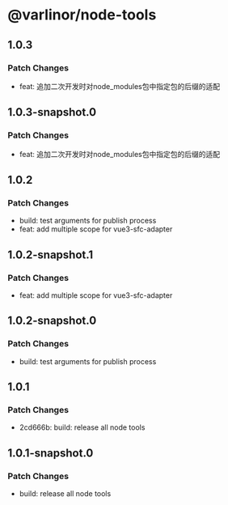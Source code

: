 # @varlinor/node-tools

## 1.0.3

### Patch Changes

- feat: 追加二次开发时对node_modules包中指定包的后缀的适配

## 1.0.3-snapshot.0

### Patch Changes

- feat: 追加二次开发时对node_modules包中指定包的后缀的适配

## 1.0.2

### Patch Changes

- build: test arguments for publish process
- feat: add multiple scope for vue3-sfc-adapter

## 1.0.2-snapshot.1

### Patch Changes

- feat: add multiple scope for vue3-sfc-adapter

## 1.0.2-snapshot.0

### Patch Changes

- build: test arguments for publish process

## 1.0.1

### Patch Changes

- 2cd666b: build: release all node tools

## 1.0.1-snapshot.0

### Patch Changes

- build: release all node tools
